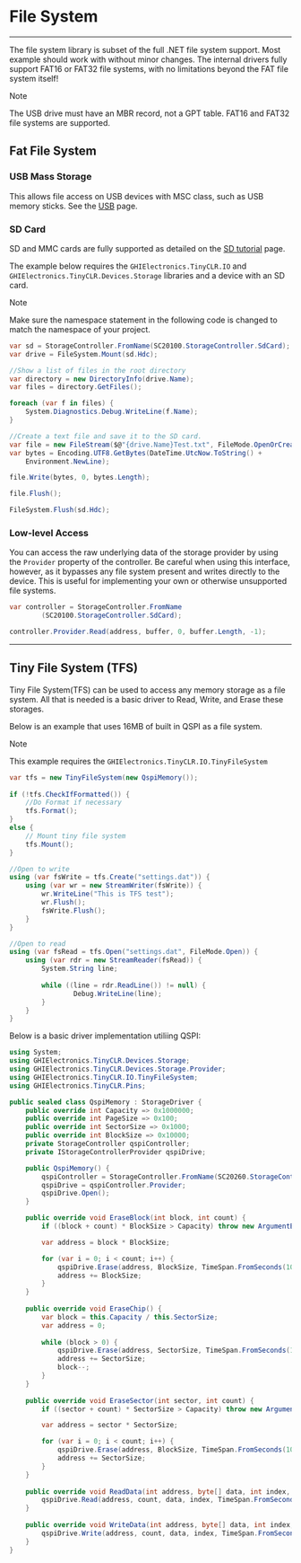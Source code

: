 # File System
---
The file system library is subset of the full .NET file system support. Most example should work with without minor changes. The internal drivers fully support FAT16 or FAT32 file systems, with no limitations beyond the FAT file system itself!

> [!Note]
> The USB drive must have an MBR record, not a GPT table.
> FAT16 and FAT32 file systems are supported.

## Fat File System

### USB Mass Storage
This allows file access on USB devices with MSC class, such as USB memory sticks. See the [USB](usb.md) page.

### SD Card
SD and MMC cards are fully supported as detailed on the [SD tutorial](sd-cards.md) page.

The example below requires the `GHIElectronics.TinyCLR.IO` and `GHIElectronics.TinyCLR.Devices.Storage` libraries and a device with an SD card.

> [!Note]
> Make sure the namespace statement in the following code is changed to match the namespace of your project.

```cs
var sd = StorageController.FromName(SC20100.StorageController.SdCard);
var drive = FileSystem.Mount(sd.Hdc);

//Show a list of files in the root directory
var directory = new DirectoryInfo(drive.Name);
var files = directory.GetFiles();

foreach (var f in files) {
    System.Diagnostics.Debug.WriteLine(f.Name);
}

//Create a text file and save it to the SD card.
var file = new FileStream($@"{drive.Name}Test.txt", FileMode.OpenOrCreate);
var bytes = Encoding.UTF8.GetBytes(DateTime.UtcNow.ToString() +
    Environment.NewLine);

file.Write(bytes, 0, bytes.Length);

file.Flush();

FileSystem.Flush(sd.Hdc);

```

### Low-level Access
You can access the raw underlying data of the storage provider by using the `Provider` property of the controller. Be careful when using this interface, however, as it bypasses any file system present and writes directly to the device. This is useful for implementing your own or otherwise unsupported file systems.

```cs
var controller = StorageController.FromName
        (SC20100.StorageController.SdCard);

controller.Provider.Read(address, buffer, 0, buffer.Length, -1);
```

---

## Tiny File System (TFS)

Tiny File System(TFS) can be used to access any memory storage as a file system. All that is needed is a basic driver to Read, Write, and Erase these storages. 

Below is an example that uses 16MB of built in QSPI as a file system.

> [!Note]
> This example requires the `GHIElectronics.TinyCLR.IO.TinyFileSystem`

```cs
var tfs = new TinyFileSystem(new QspiMemory());
            
if (!tfs.CheckIfFormatted()) {
    //Do Format if necessary 
    tfs.Format();
}
else {
    // Mount tiny file system
    tfs.Mount();
}

//Open to write
using (var fsWrite = tfs.Create("settings.dat")) {
    using (var wr = new StreamWriter(fsWrite)) {
        wr.WriteLine("This is TFS test");
        wr.Flush();
        fsWrite.Flush();
    }
}

//Open to read
using (var fsRead = tfs.Open("settings.dat", FileMode.Open)) {
    using (var rdr = new StreamReader(fsRead)) {
        System.String line;
        
        while ((line = rdr.ReadLine()) != null) {
                Debug.WriteLine(line);
        }
    }
}
```
Below is a basic driver implementation utiliing QSPI:

```cs
using System;
using GHIElectronics.TinyCLR.Devices.Storage;
using GHIElectronics.TinyCLR.Devices.Storage.Provider;
using GHIElectronics.TinyCLR.IO.TinyFileSystem;
using GHIElectronics.TinyCLR.Pins;

public sealed class QspiMemory : StorageDriver {
    public override int Capacity => 0x1000000;
    public override int PageSize => 0x100;
    public override int SectorSize => 0x1000;
    public override int BlockSize => 0x10000;
    private StorageController qspiController;
    private IStorageControllerProvider qspiDrive;

    public QspiMemory() {
        qspiController = StorageController.FromName(SC20260.StorageController.QuadSpi);
        qspiDrive = qspiController.Provider;
        qspiDrive.Open();
    }

    public override void EraseBlock(int block, int count) {
        if ((block + count) * BlockSize > Capacity) throw new ArgumentException("Invalid block + count");

        var address = block * BlockSize;

        for (var i = 0; i < count; i++) {
            qspiDrive.Erase(address, BlockSize, TimeSpan.FromSeconds(100));
            address += BlockSize;
        }
    }
    
    public override void EraseChip() {
        var block = this.Capacity / this.SectorSize;
        var address = 0;
                
        while (block > 0) {
            qspiDrive.Erase(address, SectorSize, TimeSpan.FromSeconds(100));
            address += SectorSize;
            block--;
        }
    }
    
    public override void EraseSector(int sector, int count) {
        if ((sector + count) * SectorSize > Capacity) throw new ArgumentException("Invalid sector + count");

        var address = sector * SectorSize;

        for (var i = 0; i < count; i++) {
            qspiDrive.Erase(address, BlockSize, TimeSpan.FromSeconds(100));
            address += SectorSize;
        }
    }
   
    public override void ReadData(int address, byte[] data, int index, int count) {
        qspiDrive.Read(address, count, data, index, TimeSpan.FromSeconds(1));
    }
    
    public override void WriteData(int address, byte[] data, int index, int count) {
        qspiDrive.Write(address, count, data, index, TimeSpan.FromSeconds(1));
    }
}
```

 
